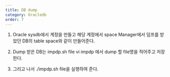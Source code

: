 ```yaml
---
title: DB dump
category: Oracledb
order: 7
---
```


1. Oracle sysdb에서 계정을 만들고 해당 계정에서 space Manager에서
덤프를 받았던 DB의 table space와 같이 만들어준다.

2. Dump 받은 DB는 impdp.sh file vi impdp 에서 dump 할 file명을 적어주고 저장한다.

3. 그리고 나서 ./impdp.sh file을 실행하여 준다.
